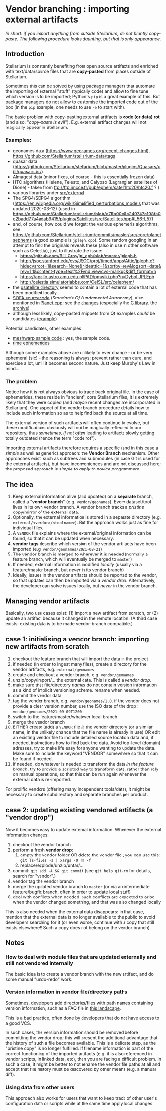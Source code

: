 # Vendor branching : importing external artifacts

*In short: if you import anything from outside Stellarium, do not bluntly copy-paste. The following procedure looks daunting, but that is only appearance.*

## Introduction

Stellarium is constantly benefiting from open source artifacts and enriched with text/data/source files that are **copy-pasted** from places outside of Stellarium.

Sometimes this can be solved by using package managers that automate the importing of external "stuff" (typically code) and allow to fine tune which version is to be imported; Python's `pip` is a great example of this. But package managers do not allow to customise the imported code out of the box (in the `pip` example, one needs to use `-e` to start with).

The basic problem with copy-pasting external artifacts is **code (or data) rot** (and also: "*copy-paste is evil*"). E.g. external artifact changes will not magically appear in Stellarium.

### Examples:

- geonames data (https://www.geonames.org/recent-changes.html), https://github.com/Stellarium/stellarium-data/tags
- quasar data (https://github.com/Stellarium/stellarium/blob/master/plugins/Quasars/util/quasars.tsv)
- Almagest data (minor fixes, of course - this is essentially frozen data)
- HTC algorithms (Helene, Telesto, and Calypso (Lagrangian satellites of Dione) - taken from ftp://ftp.imcce.fr/pub/ephem/satel/htc20/htc20.f ? )
- various libraries under [src/external](https://github.com/Stellarium/stellarium/tree/master/src/external)
- The SPG4/SDPG4 algorithm (https://en.wikipedia.org/wiki/Simplified_perturbations_models that was updated 2020-03-12) (used in https://github.com/Stellarium/stellarium/blob/e75b00e6c249747c198fe0e2badd77a4adab9415/plugins/Satellites/src/Satellites.hpp#L56-L57)
- and, of course, how could we forget: the various ephemeris algorithms, see https://github.com/Stellarium/stellarium/commits/master/src/core/planetsephems (a good example is `jpleph.cpp`). Some random googling in an attempt to find the originals reveals these (also in use in other software such as Celestia), just to illustrate the issue:
	- https://github.com/Bill-Gray/jpl_eph/blob/master/jpleph.h
	- http://jsoc.stanford.edu/cvs/JSOC/proj/timed/apps/Attic/jpleph.c?hidecvsroot=1&search=None&hideattic=1&sortby=rev&logsort=date&rev=1.1&content-type=text%2Fvnd.viewcvs-markup&diff_format=h
	- https://apollo.astro.amu.edu.pl/PAD/pmwiki.php?n=Dybol.JPLEph 
	- http://celestia.simulatorlabbs.com/CelSL/src/celephem/
- the [gsatellite directory](https://github.com/Stellarium/stellarium/tree/master/plugins/Satellites/src/gsatellite) seems to contain a lot of external code that has been modified locally.
- [SOFA sourcecode](https://www.iausofa.org/) (*Standards Of Fundamental Astronomy*), also mentioned in [Planet.cpp](https://github.com/Stellarium/stellarium/blob/ba80d33d4bc83d72fc15cca53f798cd9439482cf/src/core/modules/Planet.cpp#L1648): see the [changes](https://www.iausofa.org/current.html) (especially the [C library](https://www.iausofa.org/current_C.html). the [archive](https://www.iausofa.org/archive.html))
- although less likely, copy-pasted snippets from Qt examples *could* be candidates ([example](https://github.com/Stellarium/stellarium/blob/2db52c18bc87aaefa00d3d4a280969349634af8f/src/gui/StelGuiItems.cpp#L352))

Potential candidates, other examples

- [meshwarp sample code](http://paulbourke.net/dataformats/meshwarp/) : yes, the sample code.
- [time ephemerides](http://timeephem.sourceforge.net/index.php)

Although some examples above are unlikely to ever change - or be very ephemeral (sic) - the reasoning is always: prevent rather than cure, and exercise a lot, until it becomes second nature. Just keep Murphy's Law in mind...

### The problem

Notice how it is not always obvious to trace back original file. In the case of ephemerides, these reside in "ancient", core Stellarium files, it is extremely likely that they were copied (and *maybe* recent changes are incorporated in Stellarium). One aspect of the vendor branch procedure details how to include such information so as to help find back the source at all time.

The external version of such artifacts will often continue to evolve, but these modifications obviously will not be magically reflected in our repository, thus *sometimes, if not often* leading to artifacts slowly getting totally outdated (hence the term "code rot"). 

Importing external artifacts therefore requires a specific (and in this case a *simple* as well as generic) approach: the **Vendor Branch** mechanism. Other approaches exist, such as subtrees and submodules (in case Git is used for the external artifacts), but have inconveniences and are not discussed here; the proposed approach is *simple to apply to novice programmers*.

## The idea
1. Keep external information alive (and updated) on a **separate** branch, called a "**vendor branch**" (e.g. ``vendor/geonames``). Every dataset/tool lives in its own vendor branch. A vendor branch tracks a *pristine* copy/mirror of the external data.
1. Optionally, the external information is stored in a separate directory (e.g. ``external/<vendor>/<toolname>``). But the approach works just as fine for individual files.
1. A ``VENDOR`` file explains where the external/original information can be found, so that it can be updated when necessary.
1. **vendor tags** describe which version of the vendor artifacts have been imported (e.g. ``vendor/geonames/2021-08-21``)
1. The vendor branch is merged to wherever it is needed (normally a feature branch, which will eventually be merged to ``master``)
1. If needed, external information is modified *locally* (usually via a feature/master branch, but *never* in its vendor branch)
1. Ideally, issues in the vendor artifacts should be reported to the vendor, so that updates can then be imported via a *vendor drop*. Alternatively, the developer can solve issues locally, but *never* in the vendor branch.

## Managing vendor artifacts

Basically, two use cases exist: (1) import a new artifact from scratch, or (2) update an artifact because it changed in the remote location. (A third case exists: existing data is to be made vendor-branch compatible.)

## case 1: initialising a vendor branch: importing new artifacts from scratch

1. checkout the feature branch that will import the data in the project
1. if needed (in order to ingest many files), create a directory for the vendor artifacts, e.g. ``external/geonames``
1. create and checkout a vendor branch, e.g. ``vendor/geonames``
1. unzip/copy/import/... the external data. This is called a *vendor drop*.
1. make sure that file/directory *names* do not contain version information as a kind of implicit versioning scheme. rename when needed.
1. commit the vendor data
1. tag the vendor branch, e.g. ``vendor/geonames/1.0``. if the vendor does not provide a clear version number, use the ISO date of the drop : ``vendor/geonames/2021-09-09T1200``
1. switch to the feature/master/whatever local branch
1. merge the vendor branch 
1. EITHER create (add) a ``VENDOR`` file *in* the vendor directory (or a similar name, in the unlikely chance that the file name is already in use) OR edit an existing vendor file to include detailed source location data and, if needed, instructions how to find back the data. Avoid top-level (domain) adresses, try to make life easy for anyone wanting to update the data. Make sure to include the keyword "VENDOR" somewhere so that it can be found if needed.
1. if needed, do whatever is needed to transform the data *in the feature branch*. try to provide a scripted way to transform data, rather than rely on manual operations, so that this can be run again whenever the external data is re-imported.

For prolific vendors (offering many independent tools/data), it might be necessary to create subdirectory and separate branches per product.

## case 2: updating existing vendored artifacts (a "vendor drop")

Now it becomes easy to update external information. Whenever the external information changes:

1. checkout the vendor branch
1. perform a fresh **vendor drop**: 
	1. empty the vendor folder OR delete the vendor file ; you can use this: ``git ls-files -z | xargs -0 rm -f``
	2. replace/explode/unzip/untar/...
1. commit: ``git add -A && git commit``  (see ``git help git-rm`` for details, search for "vendor".)
1. vendor tag the vendor branch
1. merge the updated vendor branch to ``master`` (or via an intermediate feature/bugfix branch, often in order to update local stuff)
1. deal with conflicts when needed. such conflicts are expected to arise when the vendor changed something, and that was also changed locally

This is also needed when the external data disappears: in that case, mention that the external data is no longer available to the public to avoid developers searching for it (or even worse, continue with a copy that still exists elsewhere!! Such a copy does not belong on the vendor branch).

## Notes

### How to deal with module files that are updated externally and still not vendored internally

The basic idea is to create a vendor branch with the new artifact, and do some manual "undo-redo" work.

### Version information in vendor file/directory paths

Sometimes, developers add directories/files with path names containing version information, such as a FAQ file in [this landscape](http://www.alienbasecamp.com/Stellarium/sun.htm). 

This is a bad practice, often done by developers that do not have access to a good VCS.

In such cases, the version information should be removed before committing the vendor drop; this will present the additional advantage that the history of such a file becomes available. This is a delicate step, as the "pristine copy" is no longer fulfilled. If filename information is part of the correct functioning of the imported artifacts (e.g. it is also referenced in vendor scripts, in linked data, etc), then you are facing a difficult problem. In such a case, it might be better to not rename the vendor file paths at all and accept that file history must be discovered by other means (e.g. a manual diff).

### Using data from other users

This approach also works for users that want to keep track of other user's configuration data or scripts while at the same time apply local changes.

